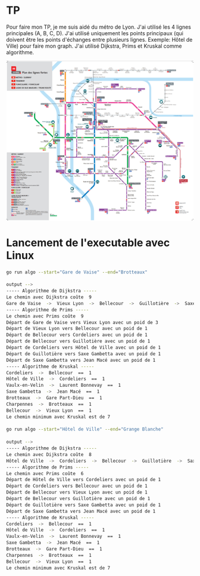 # TP

Pour faire mon TP, je me suis aidé du métro de Lyon. J'ai utilisé les 4 lignes principales (A, B, C, D).
J'ai utilisé uniquement les points principaux (qui doivent être les points d'échanges entre plusieurs lignes. Exemple: Hôtel de Ville) pour faire mon graph.
J'ai utilisé Dijkstra, Prims et Kruskal comme algorithme.

![Metro de Lyon](lyon.png)

# Lancement de l'executable avec Linux

```sh
go run algo --start="Gare de Vaise" --end="Brotteaux"

output -->
----- Algorithme de Dijkstra -----
Le chemin avec Dijkstra coûte  9
Gare de Vaise  ->  Vieux Lyon  ->  Bellecour  ->  Guillotière  ->  Saxe Gambetta  ->  Gare Part-Dieu  ->  Brotteaux
----- Algorithme de Prims -----
Le chemin avec Prims coûte  9
Départ de Gare de Vaise vers Vieux Lyon avec un poid de 3
Départ de Vieux Lyon vers Bellecour avec un poid de 1
Départ de Bellecour vers Cordeliers avec un poid de 1
Départ de Bellecour vers Guillotière avec un poid de 1
Départ de Cordeliers vers Hôtel de Ville avec un poid de 1
Départ de Guillotière vers Saxe Gambetta avec un poid de 1
Départ de Saxe Gambetta vers Jean Macé avec un poid de 1
----- Algorithme de Kruskal -----
Cordeliers  ->  Bellecour  ==  1
Hôtel de Ville  ->  Cordeliers  ==  1
Vaulx-en-Velin  ->  Laurent Bonnevay  ==  1
Saxe Gambetta  ->  Jean Macé  ==  1
Brotteaux  ->  Gare Part-Dieu  ==  1
Charpennes  ->  Brotteaux  ==  1
Bellecour  ->  Vieux Lyon  ==  1
Le chemin minimum avec Kruskal est de 7

go run algo --start="Hôtel de Ville" --end="Grange Blanche"

output -->
----- Algorithme de Dijkstra -----
Le chemin avec Dijkstra coûte  8
Hôtel de Ville  ->  Cordeliers  ->  Bellecour  ->  Guillotière  ->  Saxe Gambetta  ->  Grange Blanche
----- Algorithme de Prims -----
Le chemin avec Prims coûte  6
Départ de Hôtel de Ville vers Cordeliers avec un poid de 1
Départ de Cordeliers vers Bellecour avec un poid de 1
Départ de Bellecour vers Vieux Lyon avec un poid de 1
Départ de Bellecour vers Guillotière avec un poid de 1
Départ de Guillotière vers Saxe Gambetta avec un poid de 1
Départ de Saxe Gambetta vers Jean Macé avec un poid de 1
----- Algorithme de Kruskal -----
Cordeliers  ->  Bellecour  ==  1
Hôtel de Ville  ->  Cordeliers  ==  1
Vaulx-en-Velin  ->  Laurent Bonnevay  ==  1
Saxe Gambetta  ->  Jean Macé  ==  1
Brotteaux  ->  Gare Part-Dieu  ==  1
Charpennes  ->  Brotteaux  ==  1
Bellecour  ->  Vieux Lyon  ==  1
Le chemin minimum avec Kruskal est de 7
```
